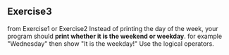 ## Exercise3

from Exercise1 or Exercise2
Instead of printing the day of the week, your program should **print whether it is the weekend or  weekday**. for example "Wednesday" then show "It is the weekday!"
Use the logical operators.
